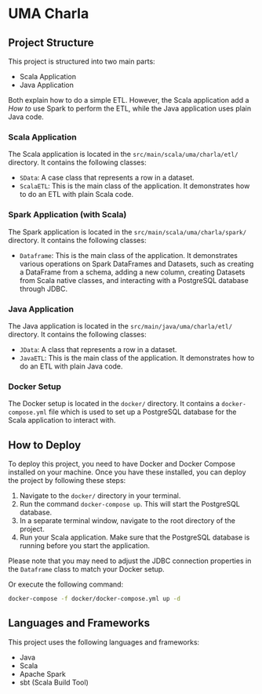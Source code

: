 # UMA Charla

## Project Structure

This project is structured into two main parts:

- Scala Application
- Java Application

Both explain how to do a simple ETL. However, the Scala application add a *How to* use Spark to perform the ETL, while the Java application uses plain Java code.

### Scala Application

The Scala application is located in the `src/main/scala/uma/charla/etl/` directory. It contains the following classes:

- `SData`: A case class that represents a row in a dataset.
- `ScalaETL`: This is the main class of the application. It demonstrates how to do an ETL with plain Scala code.

### Spark Application (with Scala)

The Spark application is located in the `src/main/scala/uma/charla/spark/` directory. It contains the following classes:

- `Dataframe`: This is the main class of the application. It demonstrates various operations on Spark DataFrames and Datasets, such as creating a DataFrame from a schema, adding a new column, creating Datasets from Scala native classes, and interacting with a PostgreSQL database through JDBC.

### Java Application

The Java application is located in the `src/main/java/uma/charla/etl/` directory. It contains the following classes:

- `JData`: A class that represents a row in a dataset.
- `JavaETL`: This is the main class of the application. It demonstrates how to do an ETL with plain Java code.

### Docker Setup

The Docker setup is located in the `docker/` directory. It contains a `docker-compose.yml` file which is used to set up a PostgreSQL database for the Scala application to interact with.

## How to Deploy

To deploy this project, you need to have Docker and Docker Compose installed on your machine. Once you have these installed, you can deploy the project by following these steps:

1. Navigate to the `docker/` directory in your terminal.
2. Run the command `docker-compose up`. This will start the PostgreSQL database.
3. In a separate terminal window, navigate to the root directory of the project.
4. Run your Scala application. Make sure that the PostgreSQL database is running before you start the application.

Please note that you may need to adjust the JDBC connection properties in the `Dataframe` class to match your Docker setup.

Or execute the following command:

```bash
docker-compose -f docker/docker-compose.yml up -d
```

## Languages and Frameworks

This project uses the following languages and frameworks:

- Java
- Scala
- Apache Spark
- sbt (Scala Build Tool)